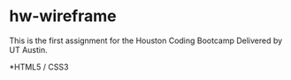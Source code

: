 # hw-wireframe

This is the first assignment for the Houston Coding Bootcamp Delivered by UT Austin.

*HTML5 / CSS3
